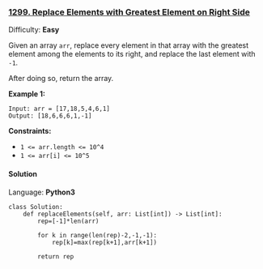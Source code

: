 ### [1299\. Replace Elements with Greatest Element on Right Side](https://leetcode.com/problems/replace-elements-with-greatest-element-on-right-side/)

Difficulty: **Easy**


Given an array `arr`, replace every element in that array with the greatest element among the elements to its right, and replace the last element with `-1`.

After doing so, return the array.

**Example 1:**

```
Input: arr = [17,18,5,4,6,1]
Output: [18,6,6,6,1,-1]
```

**Constraints:**

*   `1 <= arr.length <= 10^4`
*   `1 <= arr[i] <= 10^5`


#### Solution

Language: **Python3**

```python3
class Solution:
    def replaceElements(self, arr: List[int]) -> List[int]:
        rep=[-1]*len(arr)
​
        for k in range(len(rep)-2,-1,-1):
            rep[k]=max(rep[k+1],arr[k+1])
        
        return rep
```